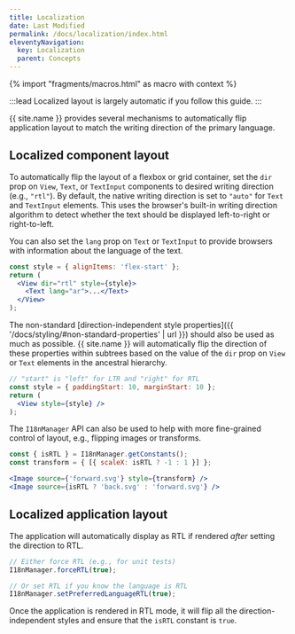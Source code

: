 ```yaml
---
title: Localization
date: Last Modified
permalink: /docs/localization/index.html
eleventyNavigation:
  key: Localization
  parent: Concepts
---
```


{% import "fragments/macros.html" as macro with context %}

:::lead
Localized layout is largely automatic if you follow this guide.
:::

{{ site.name }} provides several mechanisms to automatically flip application layout to match the writing direction of the primary language.

## Localized component layout

To automatically flip the layout of a flexbox or grid container, set the `dir` prop on `View`, `Text`, or `TextInput` components to desired writing direction (e.g., `"rtl"`). By default, the native writing direction is set to `"auto"` for `Text` and `TextInput` elements. This uses the browser's built-in writing direction algorithm to detect whether the text should be displayed left-to-right or right-to-left.

You can also set the `lang` prop on `Text` or `TextInput` to provide browsers with information about the language of the text.

```jsx
const style = { alignItems: 'flex-start' };
return (
  <View dir="rtl" style={style}>
    <Text lang="ar">...</Text>
  </View>
);
```

The non-standard [direction-independent style properties]({{ '/docs/styling/#non-standard-properties' | url }}) should also be used as much as possible. {{ site.name }} will automatically flip the direction of these properties within subtrees based on the value of the `dir` prop on `View` or `Text` elements in the ancestral hierarchy.

```jsx
// "start" is "left" for LTR and "right" for RTL
const style = { paddingStart: 10, marginStart: 10 };
return (
  <View style={style} />
);
```

The `I18nManager` API can also be used to help with more fine-grained control of layout, e.g., flipping images or transforms.

```jsx
const { isRTL } = I18nManager.getConstants();
const transform = { [{ scaleX: isRTL ? -1 : 1 }] };

<Image source={'forward.svg'} style={transform} />
<Image source={isRTL ? 'back.svg' : 'forward.svg'} />
```

## Localized application layout

The application will automatically display as RTL if rendered *after* setting the direction to RTL.

```js
// Either force RTL (e.g., for unit tests)
I18nManager.forceRTL(true);

// Or set RTL if you know the language is RTL
I18nManager.setPreferredLanguageRTL(true);
```

Once the application is rendered in RTL mode, it will flip all the direction-independent styles and ensure that the `isRTL` constant is `true`.
